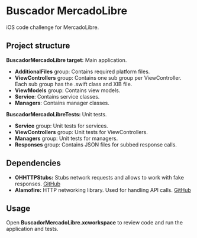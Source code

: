 # Buscador MercadoLibre
iOS code challenge for MercadoLibre.

## Project structure
**BuscadorMercadoLibre target:**
Main application.
- **AdditionalFiles** group: Contains required platform files.
- **ViewControllers** group: Contains one sub group per ViewController. Each sub group has the .swift class and XIB file.
- **ViewModels** group: Contains view models.
- **Service**: Contains service classes.
- **Managers**: Contains manager classes.

**BuscadorMercadoLibreTests:** 
Unit tests.
- **Service** group: Unit tests for services.
- **ViewControllers** group: Unit tests for ViewControllers.
- **Managers** group: Unit tests for managers.
- **Responses** group: Contains JSON files for subbed response calls.

## Dependencies
- **OHHTTPStubs:** Stubs network requests and allows to work with fake responses. [GitHub](https://github.com/AliSoftware/OHHTTPStubs)
- **Alamofire:** HTTP networking library. Used for handling API calls. [GitHub](https://github.com/Alamofire/Alamofire)

## Usage
Open **BuscadorMercadoLibre.xcworkspace** to review code and run the application and tests.